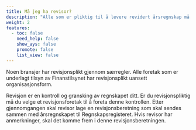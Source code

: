 ```yaml
---
title: Må jeg ha revisor?
description: "Alle som er pliktig til å levere revidert årsregnskap må ha en revisor. Om du har revisjonsplikt avhenger blant annet av foretakets organisasjonsform og størrelsen på virksomheten. "
weight: 2
features:
  - toc: false
    need_help: false
    show_ays: false
    promote: false
    list_view: false
---
```


Noen bransjer har revisjonsplikt gjennom særregler. Alle foretak som er underlagt tilsyn av Finanstilsynet har revisjonsplikt uansett organisasjonsform.

Revisjon er en kontroll og gransking av regnskapet ditt. Er du revisjonspliktig må du velge et revisjonsforetak til å foreta denne kontrollen. Etter gjennomgangen skal revisor lage en revisjonsberetning som skal sendes sammen med årsregnskapet til Regnskapsregisteret. Hvis revisor har anmerkninger, skal det komme frem i denne revisjonsberetningen.